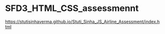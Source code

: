 # SFD3_HTML_CSS_assessmennt
https://stutisinhaverma.github.io/Stuti_Sinha_JS_Airline_Assessment/index.html
